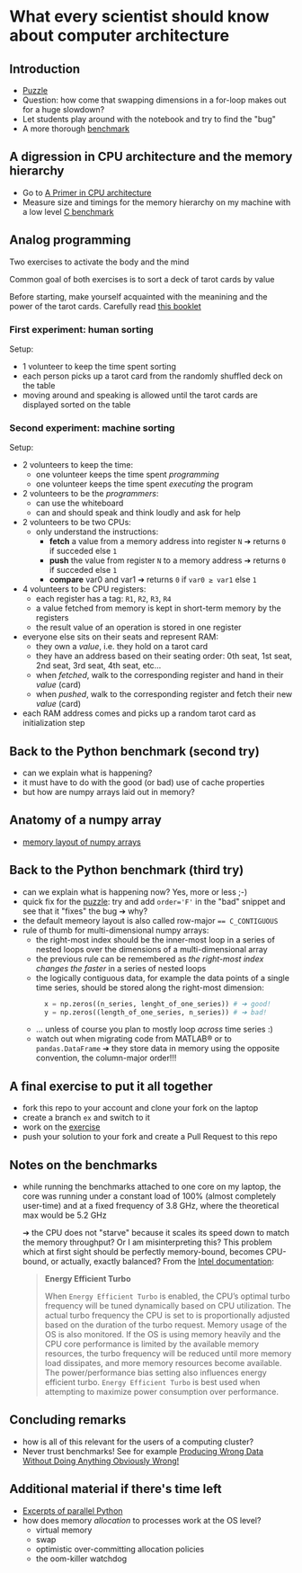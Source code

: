 # What every scientist should know about computer architecture

## Introduction
  - [Puzzle](puzzle.ipynb)
  - Question: how come that swapping dimensions in a for-loop makes out for a huge slowdown?
  - Let students play around with the notebook and try to find the "bug"
  - A more thorough [benchmark](benchmark_python/)


## A digression in CPU architecture and the memory hierarchy

  - Go to [A Primer in CPU architecture](architecture/)
  - Measure size and timings for the memory hierarchy on my machine with a low level [C benchmark](benchmark_low_level/)

## Analog programming
Two exercises to activate the body and the mind

Common goal of both exercises is to sort a deck of tarot cards by value

Before starting, make yourself acquainted with the meanining and the power of the tarot cards. Carefully read [this booklet](https://aspp.school/wiki/_media/tarot-runic.pdf)

### First experiment: human sorting
Setup:
- 1 volunteer to keep the time spent sorting
- each person picks up a tarot card from the randomly shuffled deck on the table
- moving around and speaking is allowed until the tarot cards are displayed sorted on the table

### Second experiment: machine sorting
Setup:
- 2 volunteers to keep the time:
  - one volunteer keeps the time spent *programming*
  - one volunteer keeps the time spent *executing* the program
- 2 volunteers to be the *programmers*:
  - can use the whiteboard
  - can and should speak and think loudly and ask for help
- 2 volunteers to be two CPUs:
  - only understand the instructions:
    - **fetch** a value from a memory address into register `N` ➔ returns `0` if succeded else `1` 
    - **push** the value from register `N` to a memory address ➔ returns `0` if succeded else `1` 
    - **compare** var0 and var1 ➔ returns `0` if `var0 ≥ var1` else `1`
- 4 volunteers to be CPU registers:
  - each register has a tag: `R1`, `R2`, `R3`, `R4`
  - a value fetched from memory is kept in short-term memory by the registers
  - the result value of an operation is stored in one register
- everyone else sits on their seats and represent RAM:
  - they own a *value*, i.e. they hold on a tarot card
  - they have an address based on their seating order: 0th seat, 1st seat, 2nd seat, 3rd seat, 4th seat, etc…
  - when *fetched*, walk to the corresponding register and hand in their *value* (card)
  - when *pushed*, walk to the corresponding register and fetch their new *value* (card)
- each RAM address comes and picks up a random tarot card as initialization step


## Back to the Python benchmark (second try)

  - can we explain what is happening?
  - it must have to do with the good (or bad) use of cache properties
  - but how are numpy arrays laid out in memory?

## Anatomy of a numpy array

  - [memory layout of numpy arrays](numpy/)

## Back to the Python benchmark (third try)
  - can we explain what is happening now? Yes, more or less ;-)
  - quick fix for the [puzzle](puzzle.ipynb): try and add `order='F'` in the "bad" snippet and see that it "fixes" the bug ➔ why?
  - the default memeory layout is also called row-major `== C_CONTIGUOUS`
  - rule of thumb for multi-dimensional numpy arrays:
    - the right-most index should be the inner-most loop in a series of nested loops over the dimensions of a multi-dimensional array
    - the previous rule can be remembered as *the right-most index changes the faster* in a series of nested loops
    - the logically contiguous data, for example the data points of a single time series, should be stored along the right-most dimension: 
        ```python
          x = np.zeros((n_series, lenght_of_one_series)) # ➔ good!
          y = np.zeros((length_of_one_series, n_series)) # ➔ bad!
        ```
    - … unless of course you plan to mostly loop *across* time series :)
    - watch out when migrating code from MATLAB® or to `pandas.DataFrame` ➔ they store data in memory using the opposite convention, the column-major order!!!

## A final exercise to put it all together
  - fork this repo to your account and clone your fork on the laptop
  - create a branch `ex` and switch to it
  - work on the [exercise](exercise.ipynb)
  - push your solution to your fork and create a Pull Request to this repo


## Notes on the benchmarks

  - while running the benchmarks attached to one core on my laptop, the core was running under a constant load of 100% (almost completely user-time) and at a fixed frequency of 3.8 GHz, where the theoretical max would be 5.2 GHz
    
    ➔ the CPU does not "starve" because it scales its speed down to match the memory throughput? Or I am misinterpreting this? This problem which at first sight should be perfectly memory-bound, becomes CPU-bound, or actually, exactly balanced? From the [Intel documentation](https://lenovopress.lenovo.com/lp1836-tuning-uefi-settings-4th-gen-intel-xeon-scalable-processor):
    > **Energy Efficient Turbo**
    >
    > When `Energy Efficient Turbo` is enabled, the CPU’s optimal turbo
    > frequency will be tuned dynamically based on CPU utilization. The actual
    > turbo frequency the CPU is set to is proportionally adjusted based on the
    > duration of the turbo request. Memory usage of the OS is also monitored.
    > If the OS is using memory heavily and the CPU core performance is limited
    > by the available memory resources, the turbo frequency will be reduced
    > until more memory load dissipates, and more memory resources become
    > available. The power/performance bias setting also influences energy
    > efficient turbo. `Energy Efficient Turbo` is best used when attempting to
    > maximize power consumption over performance.

## Concluding remarks
  - how is all of this relevant for the users of a computing cluster?
  - Never trust benchmarks! See for example [Producing Wrong Data Without Doing Anything Obviously Wrong!](https://users.cs.northwestern.edu/~robby/courses/322-2013-spring/mytkowicz-wrong-data.pdf)

## Additional material if there's time left
- [Excerpts of parallel Python](parallel)
- how does memory *allocation* to processes work at the OS level?
  - virtual memory
  - swap
  - optimistic over-committing allocation policies
  - the oom-killer watchdog

